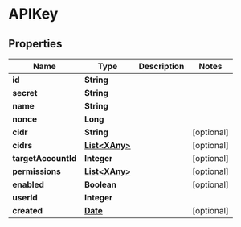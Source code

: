
# APIKey

## Properties
Name | Type | Description | Notes
------------ | ------------- | ------------- | -------------
**id** | **String** |  | 
**secret** | **String** |  | 
**name** | **String** |  | 
**nonce** | **Long** |  | 
**cidr** | **String** |  |  [optional]
**cidrs** | [**List&lt;XAny&gt;**](XAny.md) |  |  [optional]
**targetAccountId** | **Integer** |  |  [optional]
**permissions** | [**List&lt;XAny&gt;**](XAny.md) |  |  [optional]
**enabled** | **Boolean** |  |  [optional]
**userId** | **Integer** |  | 
**created** | [**Date**](Date.md) |  |  [optional]



